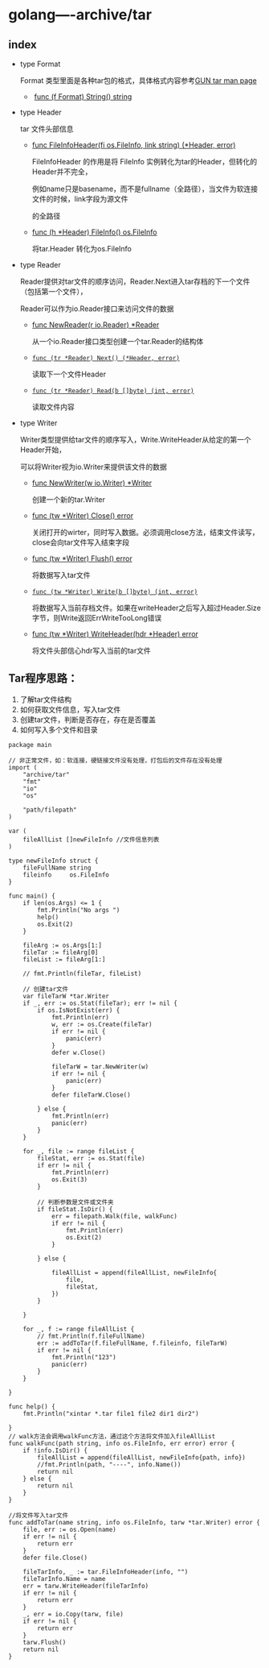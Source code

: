 # golang—-archive/tar

## index

+ type Format

  Format 类型里面是各种tar包的格式，具体格式内容参考[GUN tar man page](http://www.gnu.org/software/tar/manual/tar.html)

  -  [func (f Format) String() string](https://golang.org/pkg/archive/tar/#Format.String)

+ type Header 

  tar 文件头部信息

   -  [func FileInfoHeader(fi os.FileInfo, link string) (*Header, error)](https://golang.org/pkg/archive/tar/#FileInfoHeader)

      FileInfoHeader 的作用是将 FileInfo 实例转化为tar的Header，但转化的Header并不完全，

      例如name只是basename，而不是fullname（全路径），当文件为软连接文件的时候，link字段为源文件

      的全路径

   -  [func (h *Header) FileInfo() os.FileInfo](https://golang.org/pkg/archive/tar/#Header.FileInfo)

      将tar.Header 转化为os.FileInfo

+ type Reader

  Reader提供对tar文件的顺序访问，Reader.Next进入tar存档的下一个文件（包括第一个文件），

  Reader可以作为io.Reader接口来访问文件的数据

   -  [func NewReader(r io.Reader) *Reader](https://golang.org/pkg/archive/tar/#NewReader)

      从一个io.Reader接口类型创建一个tar.Reader的结构体

   -  [`func (tr *Reader) Next() (*Header, error)`](https://golang.org/pkg/archive/tar/#Reader.Next)

      读取下一个文件Header

   -  [`func (tr *Reader) Read(b []byte) (int, error)`](https://golang.org/pkg/archive/tar/#Reader.Read)

      读取文件内容	

+ type Writer

  Writer类型提供给tar文件的顺序写入，Write.WriteHeader从给定的第一个Header开始，

  可以将Writer视为io.Writer来提供该文件的数据

  - [func NewWriter(w io.Writer) *Writer](https://golang.org/pkg/archive/tar/#NewWriter)

    创建一个新的tar.Writer

  - [func (tw *Writer) Close() error](https://golang.org/pkg/archive/tar/#Writer.Close)

    关闭打开的wirter，同时写入数据。必须调用close方法，结束文件读写，close会向tar文件写入结束字段

  - [func (tw *Writer) Flush() error](https://golang.org/pkg/archive/tar/#Writer.Flush)

    将数据写入tar文件

  - [`func (tw *Writer) Write(b []byte) (int, error)`](https://golang.org/pkg/archive/tar/#Writer.Write)

    将数据写入当前存档文件。如果在writeHeader之后写入超过Header.Size字节，则Write返回ErrWriteTooLong错误

  - [func (tw *Writer) WriteHeader(hdr *Header) error](https://golang.org/pkg/archive/tar/#Writer.WriteHeader)

    将文件头部信心hdr写入当前的tar文件





## Tar程序思路：

1. 了解tar文件结构
2. 如何获取文件信息，写入tar文件
3. 创建tar文件，判断是否存在，存在是否覆盖
4. 如何写入多个文件和目录



```golang
package main

// 非正常文件，如：软连接，硬链接文件没有处理，打包后的文件存在没有处理
import (
	"archive/tar"
	"fmt"
	"io"
	"os"

	"path/filepath"
)

var (
	fileAllList []newFileInfo //文件信息列表
)

type newFileInfo struct {
	fileFullName string
	fileinfo     os.FileInfo
}

func main() {
	if len(os.Args) <= 1 {
		fmt.Println("No args ")
		help()
		os.Exit(2)
	}

	fileArg := os.Args[1:]
	fileTar := fileArg[0]
	fileList := fileArg[1:]

	// fmt.Println(fileTar, fileList)

    // 创建tar文件
	var fileTarW *tar.Writer
	if _, err := os.Stat(fileTar); err != nil {
		if os.IsNotExist(err) {
			fmt.Println(err)
			w, err := os.Create(fileTar)
			if err != nil {
				panic(err)
			}
			defer w.Close()

			fileTarW = tar.NewWriter(w)
			if err != nil {
				panic(err)
			}
			defer fileTarW.Close()

		} else {
			fmt.Println(err)
			panic(err)
		}
	}

	for _, file := range fileList {
		fileStat, err := os.Stat(file)
		if err != nil {
			fmt.Println(err)
			os.Exit(3)
		}
		
		// 判断参数是文件或文件夹
		if fileStat.IsDir() {
			err = filepath.Walk(file, walkFunc)
			if err != nil {
				fmt.Println(err)
				os.Exit(2)
			}

		} else {

			fileAllList = append(fileAllList, newFileInfo{
				file,
				fileStat,
			})
		}

	}

	for _, f := range fileAllList {
		// fmt.Println(f.fileFullName)
		err := addToTar(f.fileFullName, f.fileinfo, fileTarW)
		if err != nil {
			fmt.Println("123")
			panic(err)
		}
	}

}

func help() {
	fmt.Println("xintar *.tar file1 file2 dir1 dir2")

}
// walk方法会调用walkFunc方法，通过这个方法将文件加入fileAllList
func walkFunc(path string, info os.FileInfo, err error) error {
	if !info.IsDir() {
		fileAllList = append(fileAllList, newFileInfo{path, info})
		//fmt.Println(path, "----", info.Name())
		return nil
	} else {
		return nil
	}
}

//将文件写入tar文件
func addToTar(name string, info os.FileInfo, tarw *tar.Writer) error {
	file, err := os.Open(name)
	if err != nil {
		return err
	}
	defer file.Close()

	fileTarInfo, _ := tar.FileInfoHeader(info, "")
	fileTarInfo.Name = name
	err = tarw.WriteHeader(fileTarInfo)
	if err != nil {
		return err
	}
	_, err = io.Copy(tarw, file)
	if err != nil {
		return err
	}
	tarw.Flush()
	return nil
}
```



